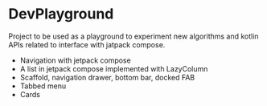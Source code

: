# DevPlayground
Project to be used as a playground to experiment new algorithms and kotlin APIs related to interface with jatpack compose.

- Navigation with jetpack compose
- A list in jetpack compose implemented with LazyColumn
- Scaffold, navigation drawer, bottom bar, docked FAB
- Tabbed menu
- Cards
